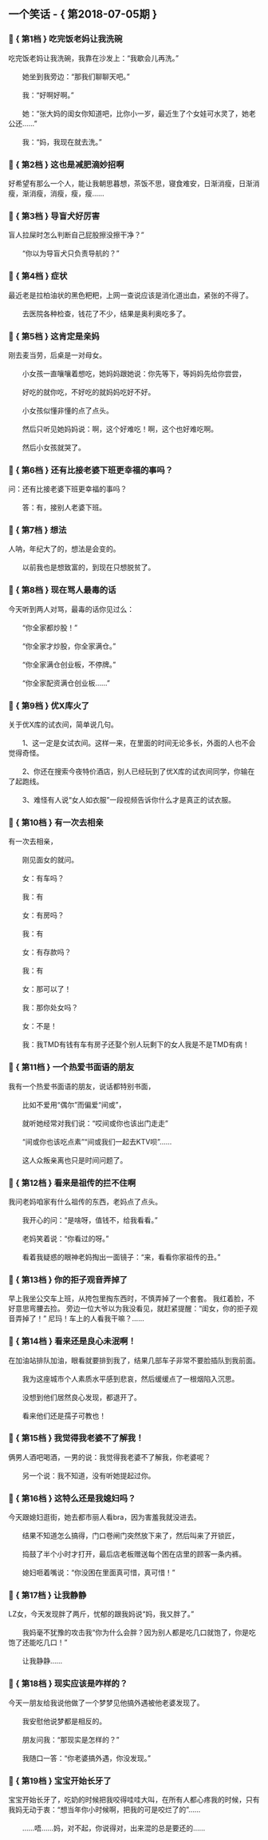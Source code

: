 ## 一个笑话 - { 第2018-07-05期 }
</hr>

### :jack_o_lantern: { 第1档 } 吃完饭老妈让我洗碗
吃完饭老妈让我洗碗，我靠在沙发上：“我歇会儿再洗。”<br/><br/>　　她坐到我旁边：“那我们聊聊天吧。”<br/><br/>　　我：“好啊好啊。”<br/><br/>　　她：“张大妈的闺女你知道吧，比你小一岁，最近生了个女娃可水灵了，她老公还……”<br/><br/>　　我：“妈，我现在就去洗。”


### :jack_o_lantern: { 第2档 } 这也是减肥滴妙招啊
好希望有那么一个人，能让我朝思暮想，茶饭不思，寝食难安，日渐消瘦，日渐消瘦，渐消瘦，消瘦，瘦，瘦……


### :jack_o_lantern: { 第3档 } 导盲犬好厉害
盲人拉屎时怎么判断自己屁股擦没擦干净？”<br/><br/>　　“你以为导盲犬只负责导航的？”


### :jack_o_lantern: { 第4档 } 症状
最近老是拉柏油状的黑色粑粑，上网一查说应该是消化道出血，紧张的不得了。<br/><br/>　　去医院各种检查，钱花了不少，结果是奥利奥吃多了。


### :jack_o_lantern: { 第5档 } 这肯定是亲妈
刚去麦当劳，后桌是一对母女。<br/><br/>　　小女孩一直嚷嚷着想吃，她妈妈跟她说：你先等下，等妈妈先给你尝尝，<br/><br/>　　好吃的就你吃，不好吃的就妈妈吃好不好。<br/><br/>　　小女孩似懂非懂的点了点头。<br/><br/>　　然后只听见她妈妈说：啊，这个好难吃！啊，这个也好难吃啊。<br/><br/>　　然后小女孩就哭了。


### :jack_o_lantern: { 第6档 } 还有比接老婆下班更幸福的事吗？
问：还有比接老婆下班更幸福的事吗？<br/><br/>　　答：有，接别人老婆下班。


### :jack_o_lantern: { 第7档 } 想法
人呐，年纪大了的，想法是会变的。<br/><br/>　　以前我也是想致富的，到现在只想脱贫了。


### :jack_o_lantern: { 第8档 } 现在骂人最毒的话
今天听到两人对骂，最毒的话你见过么：<br/><br/>　　“你全家都炒股！”<br/><br/>　　“你全家才炒股，你全家满仓。”<br/><br/>　　“你全家满仓创业板，不停牌。”<br/><br/>　　“你全家配资满仓创业板……”


### :jack_o_lantern: { 第9档 } 优X库火了
关于优X库的试衣间，简单说几句。<br/><br/>　　1、这一定是女试衣间。这样一来，在里面的时间无论多长，外面的人也不会觉得奇怪。<br/><br/>　　2、你还在搜索今夜特价酒店，别人已经玩到了优X库的试衣间同学，你输在了起跑线。<br/><br/>　　3、难怪有人说“女人如衣服”一段视频告诉你什么才是真正的试衣服。


### :jack_o_lantern: { 第10档 } 有一次去相亲
有一次去相亲，<br/><br/>　　刚见面女的就问。<br/><br/>　　女：有车吗？<br/><br/>　　我：有<br/><br/>　　女：有房吗？<br/><br/>　　我：有<br/><br/>　　女：有存款吗？<br/><br/>　　我：有<br/><br/>　　女：那可以了！<br/><br/>　　我：那你处女吗？<br/><br/>　　女：不是！<br/><br/>　　我：我TMD有钱有车有房子还娶个别人玩剩下的女人我是不是TMD有病！


### :jack_o_lantern: { 第11档 } 一个热爱书面语的朋友
我有一个热爱书面语的朋友，说话都特别书面，<br/><br/>　　比如不爱用“偶尔”而偏爱“间或”，<br/><br/>　　就听她经常对我们说：“哎间或你也该出门走走”<br/><br/>　　“间或你也该吃点素”“间或我们一起去KTV呗”……<br/><br/>　　这人众叛亲离也只是时间问题了。


### :jack_o_lantern: { 第12档 } 看来是祖传的拦不住啊
我问老妈咱家有什么祖传的东西，老妈点了点头。<br/><br/>　　我开心的问：“是啥呀，值钱不，给我看看。”<br/><br/>　　老妈笑着说：“你看过的呀。”<br/><br/>　　看着我疑惑的眼神老妈掏出一面镜子：“来，看看你家祖传的丑。”


### :jack_o_lantern: { 第13档 } 你的拒子观音弄掉了
早上我坐公交车上班，从挎包里掏东西时，不慎弄掉了一个套套。 我红着脸，不好意思弯腰去捡。 旁边一位大爷以为我没看见，就赶紧提醒：“闺女，你的拒子观音弄掉了！” 尼玛！车上的人看我干嘛？……


### :jack_o_lantern: { 第14档 } 看来还是良心未泯啊！
在加油站排队加油，眼看就要排到我了，结果几部车子非常不要脸插队到我前面。<br/><br/>　　我为这座城市个人素质水平感到悲哀，然后缓缓点了一根烟陷入沉思。<br/><br/>　　没想到他们居然良心发现，都退开了。<br/><br/>　　看来他们还是孺子可教也！


### :jack_o_lantern: { 第15档 } 我觉得我老婆不了解我！
俩男人酒吧喝酒，一男的说：我觉得我老婆不了解我，你老婆呢？<br/><br/>　　另一个说：我不知道，没有听她提起过你。


### :jack_o_lantern: { 第16档 } 这特么还是我媳妇吗？
今天跟媳妇逛街，她去都市丽人看bra，因为害羞我就没进去。<br/><br/>　　结果不知道怎么搞得，门口卷闸门突然放下来了，然后叫来了开锁匠，<br/><br/>　　捣鼓了半个小时才打开，最后店老板赠送每个困在店里的顾客一条内裤。<br/><br/>　　媳妇咂着嘴说：“你没困在里面真可惜，真可惜！”


### :jack_o_lantern: { 第17档 } 让我静静
LZ女，今天发现胖了两斤，忧郁的跟我妈说“妈，我又胖了。”<br/><br/>　　我妈毫不犹豫的攻击我“你为什么会胖？因为别人都是吃几口就饱了，你是吃饱了还能吃几口！”<br/><br/>　　让我静静……


### :jack_o_lantern: { 第18档 } 现实应该是咋样的？
今天一朋友给我说他做了一个梦梦见他搞外遇被他老婆发现了。<br/><br/>　　我安慰他说梦都是相反的。<br/><br/>　　朋友问我：“那现实是怎样的？”<br/><br/>　　我随口一答：“你老婆搞外遇，你没发现。”


### :jack_o_lantern: { 第19档 } 宝宝开始长牙了
宝宝开始长牙了，吃奶的时候把我咬得哇哇大叫，在所有人都心疼我的时候，只有我妈无动于衷：“想当年你小时候啊，把我的可是咬烂了的”……<br/><br/>　　……唔……妈，对不起，你说得对，出来混的总是要还的……

